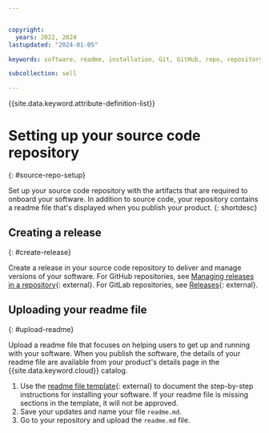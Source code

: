 ```yaml
---


copyright:
  years: 2022, 2024
lastupdated: "2024-01-05"

keywords: software, readme, installation, Git, GitHub, repo, repository

subcollection: sell

---
```


{{site.data.keyword.attribute-definition-list}}

# Setting up your source code repository
{: #source-repo-setup}

Set up your source code repository with the artifacts that are required to onboard your software. In addition to source code, your repository contains a readme file that's displayed when you publish your product.
{: shortdesc}

## Creating a release
{: #create-release}

Create a release in your source code repository to deliver and manage versions of your software. For GitHub repositories, see [Managing releases in a repository](https://docs.github.com/en/repositories/releasing-projects-on-github/managing-releases-in-a-repository){: external}. For GitLab repositories, see [Releases](https://docs.gitlab.com/ee/user/project/releases/#:~:text=In%20GitLab%2C%20a%20release%20enables,point%20in%20the%20source%20code.){: external}.

## Uploading your readme file
{: #upload-readme}

Upload a readme file that focuses on helping users to get up and running with your software. When you publish the software, the details of your readme file are available from your product's details page in the {{site.data.keyword.cloud}} catalog.

1. Use the [readme file template](https://cloud.ibm.com/media/docs/downloads/software/sw-readme-tab-template.md){: external} to document the step-by-step instructions for installing your software. If your readme file is missing sections in the template, it will not be approved.
2. Save your updates and name your file `readme.md`.
3. Go to your repository and upload the `readme.md` file.


